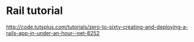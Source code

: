# Rail tutorial
http://code.tutsplus.com/tutorials/zero-to-sixty-creating-and-deploying-a-rails-app-in-under-an-hour--net-8252
